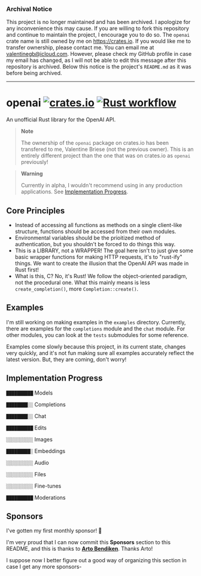 ### Archival Notice
This project is no longer maintained and has been archived. I apologize for any inconvenience this may cause. If you are willing to fork this repository and continue to maintain the project, I encourage you to do so. The `openai` crate name is still owned by me on https://crates.io. If you would like me to transfer ownership, please contact me. You can email me at valentinegb@icloud.com. However, please check my GitHub profile in case my email has changed, as I will not be able to edit this message after this repository is archived. Below this notice is the project's `README.md` as it was before being archived.

---

# openai [![crates.io](https://img.shields.io/crates/v/openai.svg)](https://crates.io/crates/openai/) [![Rust workflow](https://github.com/valentinegb/openai/actions/workflows/rust.yml/badge.svg)](https://github.com/valentinegb/openai/actions/workflows/rust.yml)

An unofficial Rust library for the OpenAI API.

> **Note**
>
> The ownership of the `openai` package on crates.io has been transfered to me,
> Valentine Briese (not the previous owner).
> This is an entirely different project than the one that was on crates.io as `openai` previously!

> **Warning**
>
> Currently in alpha, I wouldn't recommend using in any production applications.
> See [Implementation Progress](#implementation-progress).

## Core Principles

- Instead of accessing all functions as methods on a single client-like structure,
  functions should be accessed from their own modules.
- Environmental variables should be the prioitized method of authentication,
  but you shouldn't be forced to do things this way.
- This is a LIBRARY, not a WRAPPER!
  The goal here isn't to just give some basic wrapper functions for making HTTP requests,
  it's to "rust-ify" things. We want to create the illusion that the OpenAI API was made in Rust first!
- What is this, C? No, it's Rust! We follow the object-oriented paradigm, not the procedural one.
  What this mainly means is less `create_completion()`, more `Completion::create()`.

## Examples

I'm still working on making examples in the `examples` directory.
Currently, there are examples for the `completions` module and the `chat` module.
For other modules, you can look at the `tests` submodules for some reference.

Examples come slowly because this project, in its current state, changes very quickly,
and it's not fun making sure all examples accurately reflect the latest version. But, they are coming, don't worry!

## Implementation Progress

`██████████` Models

`████████░░` Completions

`████████░░` Chat

`██████████` Edits

`░░░░░░░░░░` Images

`█████████░` Embeddings

`░░░░░░░░░░` Audio

`░░░░░░░░░░` Files

`░░░░░░░░░░` Fine-tunes

`██████████` Moderations

## Sponsors

I've gotten my first monthly sponsor! 🎉

I'm very proud that I can now commit this **Sponsors** section to this README,
and this is thanks to [**Arto Bendiken**](https://github.com/artob). Thanks Arto!

I suppose now I better figure out a good way of organizing this section in case I get any more sponsors-
